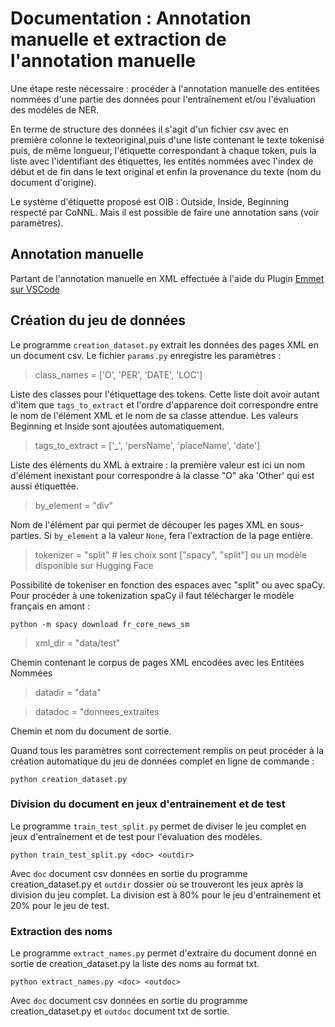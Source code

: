 # Documentation : Annotation manuelle et extraction de l'annotation manuelle

Une étape reste nécessaire : procéder à l'annotation manuelle des entitées nommées d'une partie des données pour l'entraînement et/ou l'évaluation des modèles de NER.
<!-- 
L'objectif est d'obtenir un document ```csv``` comme suit : 
phrase;tag;tag_id
["L'", "auteur", "s'", "appelle", "Emile", "Zola"];["O","O","O","O","B-PER", "I-PER"];[0,0,0,0,1,2]

càd un tableau : ![table](images/ex_annotation.jpg) -->

En terme de structure des données il s'agit d'un fichier csv avec en première colonne le texteoriginal,puis d'une liste contenant le texte tokenisé puis, de même longueur, l'étiquette correspondant à chaque token, puis la liste avec l'identifiant des étiquettes, les entités nommées avec l'index de début et de fin dans le text original et enfin la provenance du texte (nom du document d'origine). 

Le système d'étiquette proposé est OIB  : Outside, Inside, Beginning respecté par CoNNL. Mais il est possible de faire une annotation sans (voir paramètres). 

## Annotation manuelle 

Partant de l'annotation manuelle en XML effectuée à l'aide du Plugin [Emmet sur VSCode](https://code.visualstudio.com/docs/editor/emmet) 



## Création du jeu de données

Le programme ```creation_dataset.py``` extrait les données des pages XML en un document csv. Le fichier ```params.py``` enregistre les paramètres : 

>class_names = ['O', 'PER', 'DATE', 'LOC']

Liste des classes pour l'étiquettage des tokens. Cette liste doit avoir autant d'item que ```tags_to_extract``` et l'ordre d'apparence doit correspondre entre le nom de l'élément XML et le nom de sa classe attendue. Les valeurs Beginning et Inside sont ajoutées automatiquement.

>tags_to_extract = ['_', 'persName', 'placeName', 'date']

Liste des éléments du XML à extraire : la première valeur est ici un nom d'élément inexistant pour correspondre à la classe "O" aka 'Other' qui est aussi étiquettée. 

>by_element = "div"

Nom de l'élément par qui permet de découper les pages XML en sous-parties. Si ```by_element``` a la valeur ```None```, fera l'extraction de la page entière.  


>tokenizer = "split" # les choix sont ["spacy", "split"] ou un modèle disponible sur Hugging Face

Possibilité de tokeniser en fonction des espaces avec "split" ou avec spaCy. Pour procéder à une tokenization spaCy il faut télécharger le modèle français en amont : 

```python -m spacy download fr_core_news_sm``` 


>xml_dir = "data/test"

Chemin contenant le corpus de pages XML encodées avec les Entitées Nommées

>datadir = "data"

>datadoc = "donnees_extraites

Chemin et nom du document de sortie. 

Quand tous les paramètres sont correctement remplis on peut procéder à la création automatique du jeu de données complet en ligne de commande : 

```python creation_dataset.py```

### Division du document en jeux d'entrainement et de test

Le programme ```train_test_split.py``` permet de diviser le jeu complet en jeux d'entraînement et de test pour l'évaluation des modèles. 

```python train_test_split.py <doc> <outdir>```

Avec ```doc``` document csv données en sortie du programme creation_dataset.py et ```outdir``` dossier où se trouveront les jeux après la division du jeu complet. La division est à 80% pour le jeu d'entrainement et 20% pour le jeu de test. 


### Extraction des noms

Le programme ```extract_names.py``` permet d'extraire du document donné en sortie de creation_dataset.py la liste des noms au format txt. 

```python extract_names.py <doc> <outdoc>```

Avec ```doc``` document csv données en sortie du programme creation_dataset.py et ```outdoc``` document txt de sortie. 






